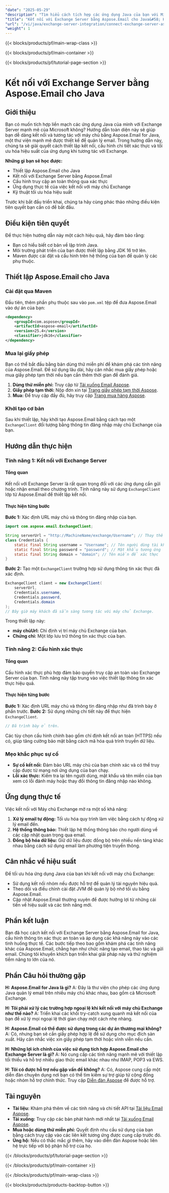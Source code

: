```yaml
---
"date": "2025-05-29"
"description": "Tìm hiểu cách tích hợp các ứng dụng Java của bạn với Microsoft Exchange Server bằng Aspose.Email for Java. Hướng dẫn này bao gồm thiết lập, kết nối, xác thực và tối ưu hóa hiệu suất."
"title": "Kết nối với Exchange Server bằng Aspose.Email cho Java&#58; Hướng dẫn toàn diện"
"url": "/vi/java/exchange-server-integration/connect-exchange-server-aspose-email-java/"
"weight": 1
---
```


{{< blocks/products/pf/main-wrap-class >}}

{{< blocks/products/pf/main-container >}}

{{< blocks/products/pf/tutorial-page-section >}}
# Kết nối với Exchange Server bằng Aspose.Email cho Java
## Giới thiệu
Bạn có muốn tích hợp liền mạch các ứng dụng Java của mình với Exchange Server mạnh mẽ của Microsoft không? Hướng dẫn toàn diện này sẽ giúp bạn dễ dàng kết nối và tương tác với máy chủ bằng Aspose.Email for Java, một thư viện mạnh mẽ được thiết kế để quản lý email. Trong hướng dẫn này, chúng ta sẽ giải quyết cách thiết lập kết nối, cấu hình chi tiết xác thực và tối ưu hóa hiệu suất của ứng dụng khi tương tác với Exchange.

**Những gì bạn sẽ học được:**
- Thiết lập Aspose.Email cho Java
- Kết nối với Exchange Server bằng Aspose.Email
- Cấu hình truy cập an toàn thông qua xác thực
- Ứng dụng thực tế của việc kết nối với máy chủ Exchange
- Kỹ thuật tối ưu hóa hiệu suất

Trước khi bắt đầu triển khai, chúng ta hãy cùng phác thảo những điều kiện tiên quyết bạn cần có để bắt đầu.

## Điều kiện tiên quyết
Để thực hiện hướng dẫn này một cách hiệu quả, hãy đảm bảo rằng:

- Bạn có hiểu biết cơ bản về lập trình Java.
- Môi trường phát triển của bạn được thiết lập bằng JDK 16 trở lên.
- Maven được cài đặt và cấu hình trên hệ thống của bạn để quản lý các phụ thuộc.

## Thiết lập Aspose.Email cho Java
### Cài đặt qua Maven
Đầu tiên, thêm phần phụ thuộc sau vào `pom.xml` tệp để đưa Aspose.Email vào dự án của bạn:

```xml
<dependency>
    <groupId>com.aspose</groupId>
    <artifactId>aspose-email</artifactId>
    <version>25.4</version>
    <classifier>jdk16</classifier>
</dependency>
```
### Mua lại giấy phép
Bạn có thể bắt đầu bằng bản dùng thử miễn phí để khám phá các tính năng của Aspose.Email. Để sử dụng lâu dài, hãy cân nhắc mua giấy phép hoặc mua giấy phép tạm thời nếu bạn cần thêm thời gian để đánh giá.
1. **Dùng thử miễn phí:** Truy cập từ [Tải xuống Email Aspose](https://releases.aspose.com/email/java/).
2. **Giấy phép tạm thời:** Nộp đơn xin tại [Trang giấy phép tạm thời Aspose](https://purchase.aspose.com/temporary-license/).
3. **Mua:** Để truy cập đầy đủ, hãy truy cập [Trang mua hàng Aspose](https://purchase.aspose.com/buy).

### Khởi tạo cơ bản
Sau khi thiết lập, hãy khởi tạo Aspose.Email bằng cách tạo một `ExchangeClient` đối tượng bằng thông tin đăng nhập máy chủ Exchange của bạn.

## Hướng dẫn thực hiện
### Tính năng 1: Kết nối với Exchange Server
#### Tổng quan
Kết nối với Exchange Server là rất quan trọng đối với các ứng dụng cần gửi hoặc nhận email theo chương trình. Tính năng này sử dụng `ExchangeClient` lớp từ Aspose.Email để thiết lập kết nối.
#### Thực hiện từng bước
**Bước 1:** Xác định URL máy chủ và thông tin đăng nhập của bạn.
```java
import com.aspose.email.ExchangeClient;

String serverUrl = "http://MachineName/exchange/Username"; // Thay thế bằng URL máy chủ thực tế của bạn
class Credentials {
    static final String username = "Username"; // Tên người dùng tài khoản Exchange của bạn
    static final String password = "password"; // Mật khẩu tương ứng
    static final String domain = "domain"; // Tên miền để xác thực
}
```
**Bước 2:** Tạo một `ExchangeClient` trường hợp sử dụng thông tin xác thực đã xác định.
```java
ExchangeClient client = new ExchangeClient(
    serverUrl, 
    Credentials.username, 
    Credentials.password, 
    Credentials.domain
);
// Bây giờ máy khách đã sẵn sàng tương tác với máy chủ Exchange.
```
Trong thiết lập này:
- **máy chủUrl:** Chỉ định vị trí máy chủ Exchange của bạn.
- **Chứng chỉ:** Một lớp lưu trữ thông tin xác thực của bạn.

### Tính năng 2: Cấu hình xác thực
#### Tổng quan
Cấu hình xác thực phù hợp đảm bảo quyền truy cập an toàn vào Exchange Server của bạn. Tính năng này tập trung vào việc thiết lập thông tin xác thực hiệu quả.
#### Thực hiện từng bước
**Bước 1:** Xác định URL máy chủ và thông tin đăng nhập như đã trình bày ở phần trước.
**Bước 2:** Sử dụng những chi tiết này để thực hiện `ExchangeClient`.
```java
// Đã trình bày ở trên.
```
Các tùy chọn cấu hình chính bao gồm chỉ định kết nối an toàn (HTTPS) nếu có, giúp tăng cường bảo mật bằng cách mã hóa quá trình truyền dữ liệu.

### Mẹo khắc phục sự cố
- **Sự cố kết nối:** Đảm bảo URL máy chủ của bạn chính xác và có thể truy cập được từ mạng nơi ứng dụng của bạn chạy.
- **Lỗi xác thực:** Kiểm tra lại tên người dùng, mật khẩu và tên miền của bạn xem có lỗi đánh máy hoặc thay đổi thông tin đăng nhập nào không.

## Ứng dụng thực tế
Việc kết nối với Máy chủ Exchange mở ra một số khả năng:
1. **Xử lý email tự động:** Tối ưu hóa quy trình làm việc bằng cách tự động xử lý email đến.
2. **Hệ thống thông báo:** Thiết lập hệ thống thông báo cho người dùng về các cập nhật quan trọng qua email.
3. **Đồng bộ hóa dữ liệu:** Giữ dữ liệu được đồng bộ trên nhiều nền tảng khác nhau bằng cách sử dụng email làm phương tiện truyền thông.

## Cân nhắc về hiệu suất
Để tối ưu hóa ứng dụng Java của bạn khi kết nối với máy chủ Exchange:
- Sử dụng kết nối nhóm nếu được hỗ trợ để quản lý tài nguyên hiệu quả.
- Theo dõi và điều chỉnh cài đặt JVM để quản lý bộ nhớ tối ưu bằng Aspose.Email.
- Cập nhật Aspose.Email thường xuyên để được hưởng lợi từ những cải tiến về hiệu suất và các tính năng mới.

## Phần kết luận
Bạn đã học cách kết nối với Exchange Server bằng Aspose.Email for Java, cấu hình thông tin xác thực an toàn và áp dụng các khả năng này vào các tình huống thực tế. Các bước tiếp theo bao gồm khám phá các tính năng khác của Aspose.Email, chẳng hạn như chức năng tạo email, thao tác và gửi email. Chúng tôi khuyến khích bạn triển khai giải pháp này và thử nghiệm tiềm năng to lớn của nó.

## Phần Câu hỏi thường gặp
**H: Aspose.Email for Java là gì?**
A: Đây là thư viện cho phép các ứng dụng Java quản lý email trên nhiều máy chủ khác nhau, bao gồm cả Microsoft Exchange.

**H: Tôi phải xử lý các trường hợp ngoại lệ khi kết nối với máy chủ Exchange như thế nào?**
A: Triển khai các khối try-catch xung quanh mã kết nối của bạn để xử lý mọi ngoại lệ thời gian chạy một cách nhẹ nhàng.

**H: Aspose.Email có thể được sử dụng trong các dự án thương mại không?**
A: Có, nhưng bạn sẽ cần giấy phép hợp lệ để sử dụng cho mục đích sản xuất. Hãy cân nhắc việc xin giấy phép tạm thời hoặc vĩnh viễn nếu cần.

**H: Những lợi ích chính của việc sử dụng tích hợp Aspose.Email cho Exchange Server là gì?**
A: Nó cung cấp các tính năng mạnh mẽ với thiết lập tối thiểu và hỗ trợ nhiều giao thức email khác nhau như IMAP, POP3 và EWS.

**H: Tôi có được hỗ trợ nếu gặp vấn đề không?**
A: Có, Aspose cung cấp một diễn đàn chuyên dụng nơi bạn có thể tìm kiếm sự trợ giúp từ cộng đồng hoặc nhóm hỗ trợ chính thức. Truy cập [Diễn đàn Aspose](https://forum.aspose.com/c/email/10) để được hỗ trợ.

## Tài nguyên
- **Tài liệu:** Khám phá thêm về các tính năng và chi tiết API tại [Tài liệu Email Aspose](https://reference.aspose.com/email/java/).
- **Tải xuống:** Truy cập các bản phát hành mới nhất tại [Tải xuống Email Aspose](https://releases.aspose.com/email/java/).
- **Mua hoặc dùng thử miễn phí:** Quyết định nhu cầu sử dụng của bạn bằng cách truy cập vào các liên kết tương ứng được cung cấp trước đó.
- **Ủng hộ:** Nếu có thắc mắc gì thêm, hãy vào diễn đàn Aspose hoặc liên hệ trực tiếp với bộ phận hỗ trợ của họ.

{{< /blocks/products/pf/tutorial-page-section >}}

{{< /blocks/products/pf/main-container >}}

{{< /blocks/products/pf/main-wrap-class >}}

{{< blocks/products/products-backtop-button >}}